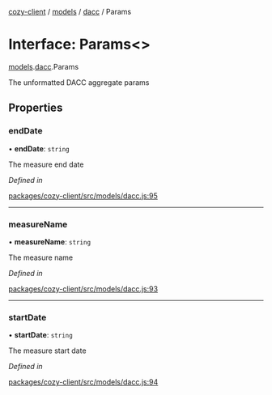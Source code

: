 [cozy-client](../README.md) / [models](../modules/models.md) / [dacc](../modules/models.dacc.md) / Params

# Interface: Params<>

[models](../modules/models.md).[dacc](../modules/models.dacc.md).Params

The unformatted DACC aggregate params

## Properties

### endDate

• **endDate**: `string`

The measure end date

*Defined in*

[packages/cozy-client/src/models/dacc.js:95](https://github.com/cozy/cozy-client/blob/master/packages/cozy-client/src/models/dacc.js#L95)

***

### measureName

• **measureName**: `string`

The measure name

*Defined in*

[packages/cozy-client/src/models/dacc.js:93](https://github.com/cozy/cozy-client/blob/master/packages/cozy-client/src/models/dacc.js#L93)

***

### startDate

• **startDate**: `string`

The measure start date

*Defined in*

[packages/cozy-client/src/models/dacc.js:94](https://github.com/cozy/cozy-client/blob/master/packages/cozy-client/src/models/dacc.js#L94)
